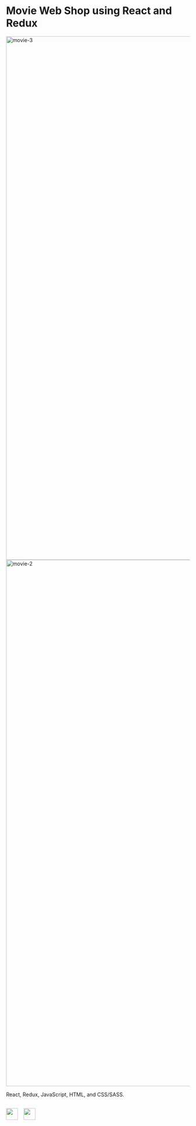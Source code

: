 # Movie Web Shop using React and Redux

<img width="1432" alt="movie-3" src="https://user-images.githubusercontent.com/47321557/113721515-e51a7a80-96ef-11eb-841b-a97c84d848c9.png">

<img width="1440" alt="movie-2" src="https://user-images.githubusercontent.com/47321557/113721423-d03de700-96ef-11eb-92f8-34cda141e46b.png">

React, Redux, JavaScript, HTML, and CSS/SASS.

## 
<a href="https://www.linkedin.com/in/mickeberg/"><img height="32" src="https://user-images.githubusercontent.com/47321557/114865080-12eb7780-9df2-11eb-893b-11dfc556d5d2.png"></a>
&nbsp;&nbsp;
<a href="https://twitter.com/berg_micke"><img height="32" src="https://user-images.githubusercontent.com/47321557/114865483-94430a00-9df2-11eb-803c-2c7015774a91.png"></a>&nbsp;&nbsp;
